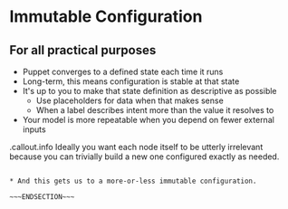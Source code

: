 <!SLIDE >
# Immutable Configuration
## For all practical purposes

* Puppet converges to a defined state each time it runs
* Long-term, this means configuration is stable at that state
* It's up to you to make that state definition as descriptive as possible
    * Use placeholders for data when that makes sense
    * When a label describes intent more than the value it resolves to
* Your model is more repeatable when you depend on fewer external inputs

.callout.info Ideally you want each node itself to be utterly irrelevant because
you can trivially build a new one configured exactly as needed.

~~~SECTION:notes~~~

* And this gets us to a more-or-less immutable configuration.

~~~ENDSECTION~~~
